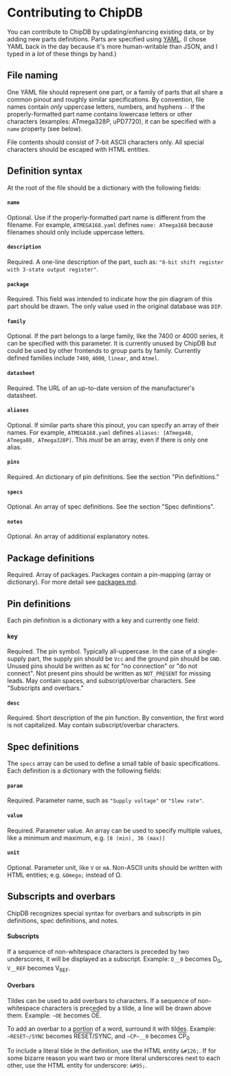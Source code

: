 # Contributing to ChipDB

You can contribute to ChipDB by updating/enhancing existing data, or by adding new parts definitions. Parts are specified using [YAML](http://yaml.org). (I chose YAML back in the day because it&apos;s more human-writable than JSON, and I typed in a *lot* of these things by hand.)

## File naming

One YAML file should represent one part, or a family of parts that all share a common pinout and roughly similar specifications. By convention, file names contain *only* uppercase letters, numbers, and hyphens `-`. If the properly-formatted part name contains lowercase letters or other characters (examples: ATmega328P, uPD7720), it can be specified with a `name` property (see below).

File contents should consist of 7-bit ASCII characters only. All special characters should be escaped with HTML entities.

## Definition syntax
At the root of the file should be a dictionary with the following fields:

#### `name`

Optional. Use if the properly-formatted part name is different from the filename. For example, `ATMEGA168.yaml` defines `name: ATmega168` because filenames should only include uppercase letters.

#### `description`

Required. A one-line description of the part, such as: `"8-bit shift register with 3-state output register"`.

#### `package`

Required.
This field was intended to indicate how the pin diagram of this part should be drawn.
The only value used in the original database was `DIP`.

#### `family`

Optional. If the part belongs to a large family, like the 7400 or 4000 series, it can be specified with this parameter. It is currently unused by ChipDB but could be used by other frontends to group parts by family. Currently defined families include `7400`, `4000`, `linear`, and `Atmel`.

#### `datasheet`

Required. The URL of an up-to-date version of the manufacturer&apos;s datasheet.

#### `aliases`

Optional. If similar parts share this pinout, you can specify an array of their names. For example, `ATMEGA168.yaml` defines `aliases: [ATmega48, ATmega88, ATmega328P]`. This *must* be an array, even if there is only one alias.

#### `pins`

Required.
An dictionary of pin definitions.
See the section "Pin definitions."

#### `specs`

Optional. An array of spec definitions. See the section "Spec definitions".

#### `notes`

Optional. An array of additional explanatory notes.


## Package definitions

Required.
Array of packages.
Packages contain a pin-mapping (array or dictionary).
For more detail see [packages.md](packages.md).


## Pin definitions

Each pin definition is a dictionary with a key and currently one field:

#### key

Required.
The pin symbol.
Typically all-uppercase.
In the case of a single-supply part, the supply pin should be `Vcc` and the ground pin should be `GND`.
Unused pins should be written as `NC` for "no connection" or "do not connect".
Not present pins should be written as `NOT_PRESENT` for missing leads.
May contain spaces, and subscript/overbar characters.
See "Subscripts and overbars."

#### `desc`

Required. Short description of the pin function. By convention, the first word is not capitalized. May contain subscript/overbar characters.


## Spec definitions

The `specs` array can be used to define a small table of basic specifications. Each definition is a dictionary with the following fields:

#### `param`

Required. Parameter name, such as `"Supply voltage"` or `"Slew rate"`.

#### `value`

Required. Parameter value. An array can be used to specify multiple values, like a minimum and maximum, e.g. `[8 (min), 36 (max)]`

#### `unit`

Optional. Parameter unit, like `V` or `mA`. Non-ASCII units should be written with HTML entities; e.g. `&Omega;` instead of &Omega;.


## Subscripts and overbars

ChipDB recognizes special syntax for overbars and subscripts in pin definitions, spec definitions, and notes.

#### Subscripts

If a sequence of non-whitespace characters is preceded by two underscores, it will be displayed as a subscript. Example: `D__0` becomes D<sub>0</sub>, `V__REF` becomes V<sub>REF</sub>.

#### Overbars

Tildes can be used to add overbars to characters. If a sequence of non-whitespace characters is preceded by a tilde, a line will be drawn above them. Example: `~OE` becomes <span style="text-decoration: overline;">OE</span>.

To add an overbar to a portion of a word, surround it with tildes. Example: `~RESET~/SYNC` becomes <span style="text-decoration: overline;">RESET</span>/SYNC, and `~CP~__0` becomes <span style="text-decoration: overline;">CP</span><sub>0</sub>

To include a literal tilde in the definition, use the HTML entity `&#126;`. If for some bizarre reason you want two or more literal underscores next to each other, use the HTML entity for underscore: `&#95;`.
